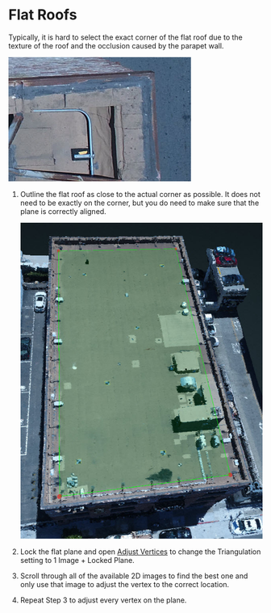 # Flat Roofs

Typically, it is hard to select the exact corner of the flat roof due to the texture of the roof and the occlusion caused by the parapet wall.

![](../.gitbook/assets/flat-roof-corner.jpg)

1. Outline the flat roof as close to the actual corner as possible. It does not need to be exactly on the corner, but you do need to make sure that the plane is correctly aligned.

   ![](../.gitbook/assets/flat-roof.jpg)

2. Lock the flat plane and open [Adjust Vertices](../tools/adjust-vertices/) to change the Triangulation setting to 1 Image + Locked Plane.
3. Scroll through all of the available 2D images to find the best one and only use that image to adjust the vertex to the correct location.
4. Repeat Step 3 to adjust every vertex on the plane.

